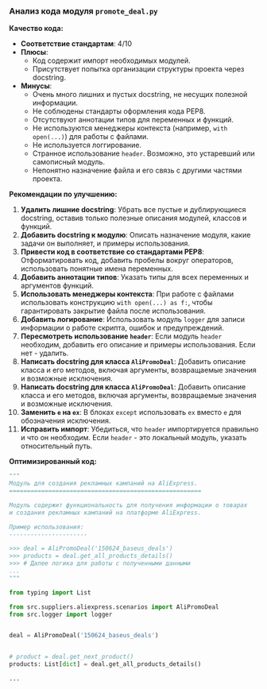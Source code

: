 ### **Анализ кода модуля `promote_deal.py`**

**Качество кода:**

- **Соответствие стандартам**: 4/10
- **Плюсы**:
    - Код содержит импорт необходимых модулей.
    - Присутствует попытка организации структуры проекта через docstring.
- **Минусы**:
    - Очень много лишних и пустых docstring, не несущих полезной информации.
    - Не соблюдены стандарты оформления кода PEP8.
    - Отсутствуют аннотации типов для переменных и функций.
    - Не используются менеджеры контекста (например, `with open(...)`) для работы с файлами.
    - Не используется логгирование.
    - Странное использование `header`. Возможно, это устаревший или самописный модуль.
    - Непонятно назначение файла и его связь с другими частями проекта.

**Рекомендации по улучшению:**

1.  **Удалить лишние docstring**: Убрать все пустые и дублирующиеся docstring, оставив только полезные описания модулей, классов и функций.
2.  **Добавить docstring к модулю**: Описать назначение модуля, какие задачи он выполняет, и примеры использования.
3.  **Привести код в соответствие со стандартами PEP8**: Отформатировать код, добавить пробелы вокруг операторов, использовать понятные имена переменных.
4.  **Добавить аннотации типов**: Указать типы для всех переменных и аргументов функций.
5.  **Использовать менеджеры контекста**: При работе с файлами использовать конструкцию `with open(...) as f:`, чтобы гарантировать закрытие файла после использования.
6.  **Добавить логирование**: Использовать модуль `logger` для записи информации о работе скрипта, ошибок и предупреждений.
7.  **Пересмотреть использование `header`**: Если модуль `header` необходим, добавить его описание и примеры использования. Если нет - удалить.
8.  **Написать docstring для класса `AliPromoDeal`**: Добавить описание класса и его методов, включая аргументы, возвращаемые значения и возможные исключения.
9.  **Написать docstring для класса `AliPromoDeal`**: Добавить описание класса и его методов, включая аргументы, возвращаемые значения и возможные исключения.
10. **Заменить `e` на `ex`**: В блоках `except` использовать `ex` вместо `e` для обозначения исключения.
11. **Исправить импорт**: Убедиться, что `header` импортируется правильно и что он необходим. Если `header` - это локальный модуль, указать относительный путь.

**Оптимизированный код:**

```python
"""
Модуль для создания рекламных кампаний на AliExpress.
======================================================

Модуль содержит функциональность для получения информации о товарах
и создания рекламных кампаний на платформе AliExpress.

Пример использования:
----------------------

>>> deal = AliPromoDeal('150624_baseus_deals')
>>> products = deal.get_all_products_details()
>>> # Далее логика для работы с полученными данными
...
"""

from typing import List

from src.suppliers.aliexpress.scenarios import AliPromoDeal
from src.logger import logger


deal = AliPromoDeal('150624_baseus_deals')


# product = deal.get_next_product()
products: List[dict] = deal.get_all_products_details()

...